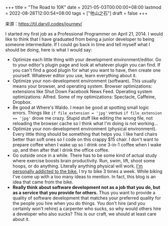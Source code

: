 +++
title = "The Road to 10K"
date = 2021-05-03T00:00:00+08:00
lastmod = 2022-08-28T12:00:54+08:00
tags = ["他山之石"]
draft = false
+++

来源：<https://til.daryll.codes/journey/>

I started my first job as a Professional Programmer on April 21, 2014. I would like to think that I have graduated from being a junior developer to being someone intermediate. If I could go back in time and tell myself what I should be doing, here is what I would say:

-   Optimize each little thing with your development environment/editor. Go to your editor's plugin page and look at whatever plugin you can find. If you can't find a good plugin for what you want to have, then create one yourself. Whatever editor you use, learn everything about it.
-   Optimize your non-development environment (software). This usually means your browser, and operating system. Browser optimizations: extensions like Shut Down Facebook News Feed. Operating system optimizations: Alfred. Some of my optimizations: Spectacle, Caffeine, Dropbox.
-   Be good at Where's Waldo. I mean be good at spotting small logic errors. Things like `if file_extension = 'jpg'` versus `if file_extension == 'jpg'` drove me crazy. Stupid stuff like editing the wrong file, not reloading the browser cache so I think what I'm doing is not working...
-   Optimize your non-development environment (physical environment). Every little thing should be something that helps you. I like hard chairs better than soft ones so I code on this crappy $15 chair. I don't want to prepare coffee when I wake up so I drink one 3-in-1 coffee when I wake up, and then after that I drink the office coffee.
-   Go outside once in a while. There has to be some kind of actual study where exercise boosts brain productivity. Run, swim, lift, shoot some hoops, or do anything. Literally anything physical will work. [I'm personally addicted to the bike.](https://www.strava.com/athletes/10936750) I try to bike 3 times a week. While biking I've come up with a too many ideas to mention. In fact, this blog is an idea that came from the bike.
-   **Really think about software development not as a job that you do, but as a service that you provide for others.** Thus you want to provide a quality of software development that matches your preferred quality for the people you hire when you do things. You don't hire (and you certainly won't rehire) a carpenter who sucks, so why would others hire a developer who also sucks? This is our craft, we should at least care about it.

